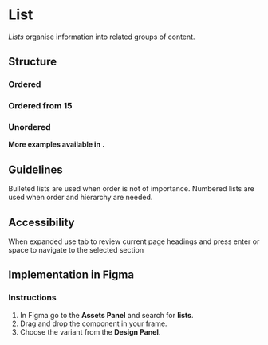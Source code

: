 # List

_Lists_ organise information into related groups of content.

## Structure

### Ordered

### Ordered from 15

### Unordered

**More examples available in** **.**

## Guidelines

Bulleted lists are used when order is not of importance. Numbered lists are used when order and hierarchy are needed.

## Accessibility

When expanded use tab to review current page headings and press enter or space to navigate to the selected section

## Implementation in Figma

### Instructions

1. In Figma go to the **Assets Panel** and search for **lists**.
2. Drag and drop the component in your frame.
3. Choose the variant from the **Design Panel**.
